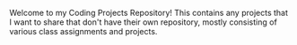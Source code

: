 Welcome to my Coding Projects Repository! This contains any projects that I want to share that don't have their own repository, mostly consisting of various class assignments and projects. 
